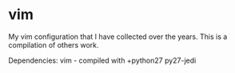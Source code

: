 vim
===

My vim configuration that I have collected over the years. This is a compilation of others work.

Dependencies:
vim  - compiled with +python27
py27-jedi
